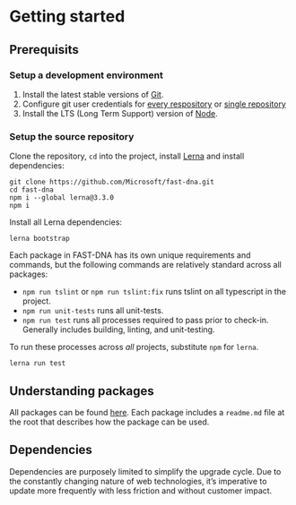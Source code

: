 # Getting started

## Prerequisits

### Setup a development environment

1. Install the latest stable versions of [Git](https://git-scm.com/download).
1. Configure git user credentials for [every respository](https://help.github.com/articles/setting-your-username-in-git/#setting-your-git-username-for-every-repository-on-your-computer) or [single repository](https://help.github.com/articles/setting-your-username-in-git/#setting-your-git-username-for-a-single-repository)
1. Install the LTS (Long Term Support) version of [Node](https://nodejs.org/en).

### Setup the source repository

Clone the repository, `cd` into the project, install [Lerna](https://github.com/lerna/lerna) and install dependencies:

``` shell
git clone https://github.com/Microsoft/fast-dna.git
cd fast-dna
npm i --global lerna@3.3.0
npm i
```

Install all Lerna dependencies:

``` shell
lerna bootstrap
```

Each package in FAST-DNA has its own unique requirements and commands, but the following commands are relatively standard across all packages:

- `npm run tslint` or `npm run tslint:fix` runs tslint on all typescript in the project.
- `npm run unit-tests` runs all unit-tests.
- `npm run test` runs all processes required to pass prior to check-in. Generally includes building, linting, and unit-testing.

To run these processes across *all* projects, substitute `npm` for `lerna`.

```shell
lerna run test
```

## Understanding packages

All packages can be found [here](https://github.com/Microsoft/fast-dna/tree/master/packages). Each package includes a `readme.md` file at the root that describes how the package can be used.

## Dependencies

Dependencies are purposely limited to simplify the upgrade cycle. Due to the constantly changing nature of web technologies, it’s imperative to update more frequently with less friction and without customer impact.
